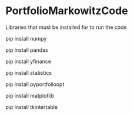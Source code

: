 # PortfolioMarkowitzCode
Libraries that must be installed for to run the code

pip install numpy

pip install pandas

pip install yfinance

pip install statistics

pip install pyportfolioopt

pip install matplotlib

pip install tkintertable
